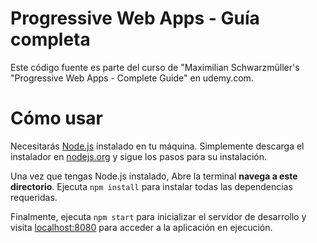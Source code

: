 # Progressive Web Apps - Guía completa
Este código fuente es parte del curso de "Maximilian Schwarzmüller's "Progressive Web Apps - Complete Guide" en udemy.com.

# Cómo usar
Necesitarás [Node.js](https://nodejs.org) instalado en tu máquina. Simplemente descarga el instalador en [nodejs.org](https://nodejs.org) y sigue los pasos para su instalación.

Una vez que tengas Node.js instalado, Abre la terminal **navega a este directorio**. Ejecuta `npm install` para instalar todas las dependencias requeridas.

Finalmente, ejecuta `npm start` para inicializar el servidor de desarrollo y visita [localhost:8080](http://localhost:8080) para acceder a la aplicación en ejecución.

